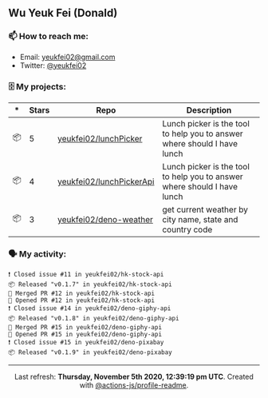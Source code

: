 ## Wu Yeuk Fei (Donald)

### 📫 How to reach me:

- Email: [yeukfei02@gmail.com](yeukfei02@gmail.com)
- Twitter: [@yeukfei02](https://twitter.com/yeukfei02)

### 🗄 My projects:

|*|Stars|Repo|Description|
|---|---|---|---|
| 📦 | 5 | [yeukfei02/lunchPicker](https://github.com/yeukfei02/lunchPicker) | Lunch picker is the tool to help you to answer where should I have lunch |
| 📦 | 4 | [yeukfei02/lunchPickerApi](https://github.com/yeukfei02/lunchPickerApi) | Lunch picker is the tool to help you to answer where should I have lunch |
| 📦 | 3 | [yeukfei02/deno-weather](https://github.com/yeukfei02/deno-weather) | get current weather by city name, state and country code |

### 🗣 My activity:

```
❗️ Closed issue #11 in yeukfei02/hk-stock-api
📦 Released "v0.1.7" in yeukfei02/hk-stock-api
🎉 Merged PR #12 in yeukfei02/hk-stock-api
💪 Opened PR #12 in yeukfei02/hk-stock-api
❗️ Closed issue #14 in yeukfei02/deno-giphy-api
📦 Released "v0.1.8" in yeukfei02/deno-giphy-api
🎉 Merged PR #15 in yeukfei02/deno-giphy-api
💪 Opened PR #15 in yeukfei02/deno-giphy-api
❗️ Closed issue #15 in yeukfei02/deno-pixabay
📦 Released "v0.1.9" in yeukfei02/deno-pixabay
```

<!-- <img src="https://github-readme-stats.vercel.app/api?username=yeukfei02&show_icons=true&count_private=true&theme=radical" />

<img src="https://github-readme-stats.vercel.app/api/top-langs/?username=yeukfei02&theme=radical" /> -->

---

<p align="center">Last refresh: <b>Thursday, November 5th 2020, 12:39:19 pm UTC</b>. Created with <a href=https://github.com/marketplace/actions/profile-readme>@actions-js/profile-readme</a>.</p>
